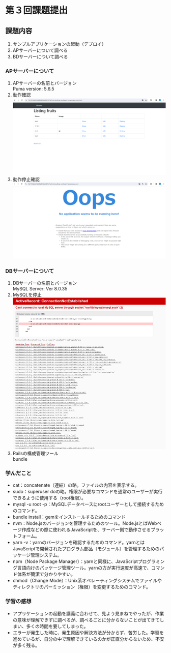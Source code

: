 # 第３回課題提出  
## 課題内容  
1. サンプルアプリケーションの起動（デプロイ）  
2. APサーバーについて調べる  
3. BDサーバーについて調べる  
### APサーバーについて  
1. APサーバーの名前とバージョン  
Puma version: 5.6.5
2. 動作確認  
![動作中](Lecture03-1.png)  
3. 動作停止確認  
![動作停止](Lecture03-2.png)  
### DBサーバーについて  
1. DBサーバーの名前とバージョン  
MySQL Server: Ver 8.0.35  
2. MySQLを停止  
![MySQL停止](Lecture03-3.png)  
3. Railsの構成管理ツール  
bundle  
### 学んだこと  
- cat：concatenate（連結）の略。ファイルの内容を表示する。  
- sudo：superuser doの略。権限が必要なコマンドを通常のユーザーが実行できるように使用する（root権限）。  
- mysql -u root -p：MySQLデータベースにrootユーザーとして接続するためのコマンド。  
- bundle install：gemをインストールするためのコマンド  
- nvm：Node.jsのバージョンを管理するためのツール。Node.jsとはWebページ作成などの際に使われるJavaScriptを、サーバー側で動作させるプラットフォーム。  
- yarn -v：yarnのバージョンを確認するためのコマンド。yarnとはJavaScriptで開発されたプログラム部品（モジュール）を管理するためのパッケージ管理システム。  
- npm（Node Package Manager）：yarnと同様に、JavaScriptプログラミング言語向けのパッケージ管理ツール。yarnの方が実行速度が高速で、コマンド体系が簡潔で分かりやすい。  
- chmod（Change Mode）：Unix系オペレーティングシステムでファイルやディレクトリのパーミッション（権限）を変更するためのコマンド。
### 学習の感想  
- アプリケーションの起動を講義に合わせて、見よう見まねでやったが、作業の意味が理解できずに調べるが、調べるごとに分からないことが出てきてしまい、多くの時間を要してしまった。  
- エラーが発生した時に、発生原因や解決方法が分からず、苦労した。学習を進めているが、自分の中で理解できているのかが正直分からないため、不安が多く残る。